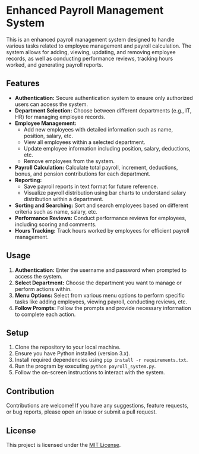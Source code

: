 # Enhanced Payroll Management System

This is an enhanced payroll management system designed to handle various tasks related to employee management and payroll calculation. The system allows for adding, viewing, updating, and removing employee records, as well as conducting performance reviews, tracking hours worked, and generating payroll reports.

## Features

- **Authentication:** Secure authentication system to ensure only authorized users can access the system.
- **Department Selection:** Choose between different departments (e.g., IT, HR) for managing employee records.
- **Employee Management:**
  - Add new employees with detailed information such as name, position, salary, etc.
  - View all employees within a selected department.
  - Update employee information including position, salary, deductions, etc.
  - Remove employees from the system.
- **Payroll Calculation:** Calculate total payroll, increment, deductions, bonus, and pension contributions for each department.
- **Reporting:**
  - Save payroll reports in text format for future reference.
  - Visualize payroll distribution using bar charts to understand salary distribution within a department.
- **Sorting and Searching:** Sort and search employees based on different criteria such as name, salary, etc.
- **Performance Reviews:** Conduct performance reviews for employees, including scoring and comments.
- **Hours Tracking:** Track hours worked by employees for efficient payroll management.

## Usage

1. **Authentication:** Enter the username and password when prompted to access the system.
2. **Select Department:** Choose the department you want to manage or perform actions within.
3. **Menu Options:** Select from various menu options to perform specific tasks like adding employees, viewing payroll, conducting reviews, etc.
4. **Follow Prompts:** Follow the prompts and provide necessary information to complete each action.

## Setup

1. Clone the repository to your local machine.
2. Ensure you have Python installed (version 3.x).
3. Install required dependencies using `pip install -r requirements.txt`.
4. Run the program by executing `python payroll_system.py`.
5. Follow the on-screen instructions to interact with the system.

## Contribution

Contributions are welcome! If you have any suggestions, feature requests, or bug reports, please open an issue or submit a pull request.

## License

This project is licensed under the [MIT License](LICENSE).
